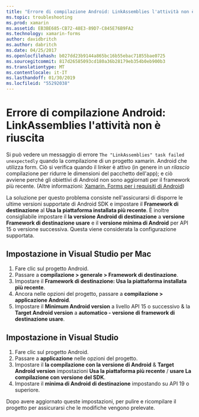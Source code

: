 ```yaml
---
title: "Errore di compilazione Android: LinkAssemblies l'attività non è riuscita"
ms.topic: troubleshooting
ms.prod: xamarin
ms.assetid: EB3BE685-CB72-48E3-89D7-C845E76B9FA2
ms.technology: xamarin-forms
author: davidbritch
ms.author: dabritch
ms.date: 04/25/2017
ms.openlocfilehash: b027dd23b9144a865bc16b55ebac71855bae0725
ms.sourcegitcommit: 817d26585093cd180a36b28179eb354b0eb900b3
ms.translationtype: MT
ms.contentlocale: it-IT
ms.lasthandoff: 01/30/2019
ms.locfileid: "55292038"
---
```

# <a name="android-build-error--the-linkassemblies-task-failed-unexpectedly"></a>Errore di compilazione Android: LinkAssemblies l'attività non è riuscita

Si può vedere un messaggio di errore `The "LinkAssemblies" task failed unexpectedly` quando la compilazione di un progetto xamarin. Android che utilizza form. Ciò si verifica quando il linker è attivo (in genere in un *rilascio* compilazione per ridurre le dimensioni del pacchetto dell'app); e ciò avviene perché gli obiettivi di Android non sono aggiornati per il framework più recente. (Altre informazioni: [Xamarin. Forms per i requisiti di Android](~/get-started/installation.md#android))

La soluzione per questo problema consiste nell'assicurarsi di disporre le ultime versioni supportate di Android SDK e impostare il **Framework di destinazione** al **Usa la piattaforma installata più recente**. È inoltre consigliabile impostare il **la versione Android di destinazione** a **versione Framework di destinazione usare** e il **versione minima di Android** per API 15 o versione successiva. Questa viene considerata la configurazione supportata.

## <a name="setting-in-visual-studio-for-mac"></a>Impostazione in Visual Studio per Mac

1.  Fare clic sul progetto Android.
2.  Passare a **compilazione > generale > Framework di destinazione**.
3.  Impostare il **Framework di destinazione: Usa la piattaforma installata più recente**.
4.  Ancora nelle opzioni del progetto, passare a **compilazione > applicazione Android**.
5.  Impostare il **Minimum Android version** a livello API 15 o successivo & la **Target Android version** a **automatico - versione di framework di destinazione usare**.

## <a name="setting-in-visual-studio"></a>Impostazione in Visual Studio

1.  Fare clic sul progetto Android.
2.  Passare a **applicazione** nelle opzioni del progetto.
3.  Impostare il **la compilazione con la versione di Android** & **Target Android version** impostazioni **Usa la piattaforma più recente** / **usare La compilazione con versione del SDK**.
4.  Impostare il **minima di Android di destinazione** impostando su API 19 o superiore.

Dopo avere aggiornato queste impostazioni, per pulire e ricompilare il progetto per assicurarsi che le modifiche vengono prelevate.

